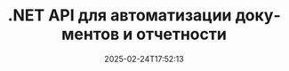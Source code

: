 ---
############################# Static ############################
layout: "landing"
date: 2025-02-24T17:52:13
draft: false

lang: ru
product: "Assembly"
product_tag: "assembly"
platform: "Net"
platform_tag: "net"

############################# Drop-down ############################
supported_platforms:
  items:
    # supported_platforms loop
    - title: ".NET"
      tag: "net"
    # supported_platforms loop
    - title: "Java"
      tag: "java"
    # supported_platforms loop
    - title: "Node.js"
      tag: "nodejs-java"

############################# Head ############################
head_title: ".NET API для автоматизации документов, сборки и генерации отчетов"
head_description: "C# .NET API для автоматизации документов, сборки и генерации отчетов. Создавайте документы PDF, Word, Excel, PPTX, HTML и электронные письма из пользовательских шаблонов."

############################# Header ############################
title: ".NET API для автоматизации документов и отчетности"
description: "Генерируйте отчеты в приложениях .NET, определяя шаблоны и объединяя данные."
words:
  for: "для"

actions:
  main: "Скачать пробную версию через Nuget"
  main_link: "https://www.nuget.org/packages/GroupDocs.Assembly"
  alt: "Лицензирование"
  alt_link: "https://purchase.groupdocs.com/pricing/assembly/net/"
  title: "Готовы начать?"
  description: "Попробуйте функции GroupDocs.Assembly бесплатно или запросите лицензию."

release:
  title: "Версия {0} выпущена"
  notes: "Смотрите, что нового"
  downloads: "Загрузки"
  link: "https://releases.groupdocs.com/assembly/net/"

code:
  title: "Заполнение диаграммы в DOCX с помощью C#"
  more: "Больше примеров"
  more_link: "https://github.com/groupdocs-assembly/GroupDocs.Assembly-for-.NET/"
  install: "dotnet add package GroupDocs.Assembly"
  content: |
    ```csharp {style=abap}   
    // Путь к основному шаблону
    string template = "chart_template.docx";

    // Получите данные о продуктивности менеджеров из источника
    DocumentTable data_table = 
        new DocumentTable("Managers.json", 1);

    // Создайте экземпляр DataSourceInfo с данными
    DataSourceInfo data 
        = new DataSourceInfo(data_table, "managers");

    // Установите цвета диаграммы, используя другой DataSourceInfo
    DataSourceInfo design = 
        new DataSourceInfo("red", "color");

    // Заполните шаблон данными и сохраните его на выходе
    DocumentAssembler asm = new DocumentAssembler();
    asm.AssembleDocument(template, "result.docx", data, design);
    ```

############################# Overview ############################
overview:
  enable: true
  title: "Обзор GroupDocs.Assembly"
  description: ".NET решение для автоматизации создания документов с передовой интеграцией данных."
  features:
    # feature loop
    - title: "Добавление бизнес-данных в шаблоны документов с помощью C#"
      content: "Генерация отчетов стала проще: с GroupDocs.Assembly for .NET вы можете без усилий вставить данные из источников, таких как JSON или XML, в предопределенные шаблоны."

    # feature loop
    - title: "Обработка нативных объектов данных"
      content: "Поддерживаемые типы документов включают встраиваемые объекты, такие как диаграммы, графики, таблицы и списки, которые могут быть автоматически заполнены данными."

    # feature loop
    - title: "Дополнительные функции"
      content: "GroupDocs.Assembly for .NET предоставляет широкие возможности настройки. Программно создавайте объекты данных, генерируйте штрих-коды, используйте онлайн-источники данных через URL и сохраняйте выходные данные в различных форматах."

############################# Platforms ############################
platforms:
  enable: true
  title: "Платформенная независимость"
  description: "GroupDocs.Assembly for .NET совместим с следующими операционными системами, фреймворками и менеджерами пакетов."
  items:
    # platform loop
    - title: "Amazon"
      image: "amazon"
    # platform loop
    - title: "Docker"
      image: "docker"
    # platform loop
    - title: "Azure"
      image: "azure"
    # platform loop
    - title: "VS Code"
      image: "vs_code"
    # platform loop
    - title: "ReSharper"
      image: "resharper"
    # platform loop
    - title: "macOS"
      image: "finder"
    # platform loop
    - title: "Linux"
      image: "linux"
    # platform loop
    - title: "NuGet"
      image: "nuget"

############################# File formats ############################
formats:
  enable: true
  title: "Поддерживаемые форматы файлов"
  description: |
    GroupDocs.Assembly for .NET может обрабатывать следующие [форматы файлов](https://docs.groupdocs.com/assembly/net/supported-document-formats/).
  groups:
    # group loop
    - color: "green"
      content: |
        ### Форматы Microsoft Office
        * **Word:**  DOCX, DOC, DOCM, DOT, DOTX, DOTM, RTF, WordprocessingML
        * **Excel:** XLSX, XLS, XLSM, XLSB, XLTM, XLT, XLTM, XLTX, SpreadsheetML
        * **PowerPoint:** PPT, PPTX, PPTM, PPS, PPSX, PPSM, POTM, POTX
    # group loop
    - color: "blue"
      content: |
        ### Изображения и другие форматы
        * **Портативный:** PDF
        * **Изображения:** SVG, TIFF
        * **Другие офисные форматы:** ODT, OTT, OTS, ODS, ODP, OTP
      # group loop
    - color: "red"
      content: |
        ### Другие форматы
        * **Веб:** HTML, MHTML
        * **Электронные письма:** EML, MSG, EMLX
        * **Другое:** EPUB, MD

############################# Features ############################
features:
  enable: true
  title: "Функции GroupDocs.Assembly"
  description: "Создавайте документы и отчеты с использованием передовых моделей данных."

  items:
    # feature loop
    - icon: "preview"
      title: "Расширенное представление данных"
      content: "Поддерживает широкий спектр объектов данных, таких как графики, списки, таблицы, изображения и прочее."

    # feature loop
    - icon: "manipulate"
      title: "Манипуляция данными"
      content: "Применяйте формулы и последовательные операции для форматирования и эффективного отображения данных."

    # feature loop
    - icon: "two_pages"
      title: "Широкий спектр поддерживаемых форматов"
      content: "Беспрепятственно работайте со всеми обычными форматами документов для шаблонов или выходных файлов."

    # feature loop
    - icon: "document_settings"
      title: "Богатая разметка шаблона"
      content: "Используйте порядковое, кардинальное и алфавитное числовое форматирование в шаблонах."

    # feature loop
    - icon: "text"
      title: "Встраивание штрих-кодов"
      content: "Динамически генерируйте изображения штрих-кодов и вставляйте их в ваши документы."

    # feature loop
    - icon: "add"
      title: "Форматирование данных"
      content: "Форматируйте строки в шаблонах в верхнем регистре, нижнем регистре, с заглавной буквой или в других стилях."

    # feature loop
    - icon: "manipulate"
      title: "Манипуляция содержимым документа"
      content: "Динамически вставляйте содержимое из внешних документов в ваши отчеты."

    # feature loop
    - icon: "convert"
      title: "Сохранение в нескольких форматах"
      content: "Укажите формат выходного файла, используя расширения файла или подробные конфигурации."

    # feature loop
    - icon: "update"
      title: "Гибкая обработка данных"
      content: "Динамически вставляйте изображения и документы, используя байты, закодированные в Base64."

############################# Code samples ############################
code_samples:
  enable: true
  title: "Примеры кода"
  description: "Примеры кода для типичных операций GroupDocs.Assembly."
  items:
    # code sample loop
    - title: "С ненумерованным списком в документе Microsoft Word"
      content: |
        [Ненумерованные списки](https://docs.groupdocs.com/assembly/net/bulleted-list-in-word-processing-document/) являются распространенным способом представления бизнес-данных. Вот пример добавления списка в документ Word с использованием GroupDocs.Assembly.
        {{< landing/code title="Как заполнить список в документах">}}
        ```csharp {style=abap}
        // Вставьте этот шаблон на страницу документа:
        // Индикаторы производительности менеджеров
        // . <<foreach [in products]>><<[ProductName]>>
        // <</foreach>>

        // Укажите путь к шаблону
        string template = "Bulleted List Template.docx";

        // Установите путь к выходному файлу
        string result = "Result Report.docx"

        // Получите данные менеджеров из источника JSON
        JsonDataSource dataSource = new JsonDataSource("Report data.json");
        DataSourceInfo data = new DataSourceInfo(dataSource, "managers")

        // Сгенерируйте отчет с заполненными данными
        DocumentAssembler assembler = new DocumentAssembler();
        assembler.AssembleDocument(template, result, data);
        ```
        {{< /landing/code >}}
    # code sample loop
    - title: "Круговые диаграммы в презентациях PPTX"
      content: |
        Вы можете создавать [круговые диаграммы](https://docs.groupdocs.com/assembly/net/pie-chart-in-presentation-document/) с помощью шаблонов и данных XML. Улучшите свои отчеты с помощью визуально привлекательных представлений данных.
        {{< landing/code title="Как представить данные в круговой диаграмме">}}
        ```csharp {style=abap}
        // Добавьте шаблон заголовка диаграммы в презентацию:
        // Доходы клиентов <<foreach [in customers]>> 
        // <<x [CustomerName]>>

        // Также включите шаблон данных диаграммы:
        // Total Order Price<<foreach [in customers]>> 
        // <<x [CustomerName]>>

        // Укажите путь к шаблону диаграммы
        string template = "Pie Chart Template.pptx";

        // Установите путь к выходному файлу
        string result = "Result Report.pptx"

        // Получите данные клиентов из источника XML
        JsonDataSource dataSource = new JsonDataSource("Chart data.xml");
        DataSourceInfo data = new DataSourceInfo(dataSource, "customers")

        // Сгенерируйте диаграмму и сохраните результат
        DocumentAssembler assembler = new DocumentAssembler();
        assembler.AssembleDocument(template, result, data);
        ```
        {{< /landing/code >}}

---